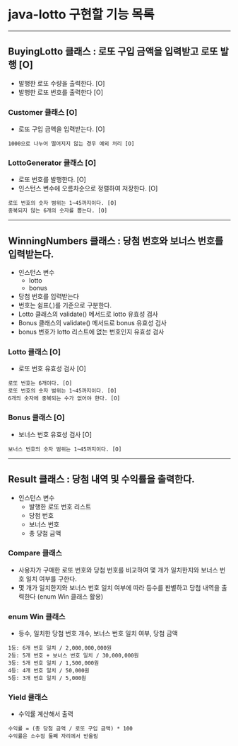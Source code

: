 # java-lotto 구현할 기능 목록

<hr>

## BuyingLotto 클래스 : 로또 구입 금액을 입력받고 로또 발행 [O]
- 발행한 로또 수량을 출력한다. [O]
- 발행한 로또 번호를 출력한다 [O]
### Customer 클래스 [O]
- 로또 구입 금액을 입력받는다. [O]
```
1000으로 나누어 떨어지지 않는 경우 예외 처리 [O]
```
### LottoGenerator 클래스 [O]
- 로또 번호를 발행한다. [O]
- 인스턴스 변수에 오름차순으로 정렬하여 저장한다. [O]
```
로또 번호의 숫자 범위는 1~45까지이다. [O]
중복되지 않는 6개의 숫자를 뽑는다. [O]
```

<hr>

## WinningNumbers 클래스 : 당첨 번호와 보너스 번호를 입력받는다.
- 인스턴스 변수
  - lotto
  - bonus
- 당첨 번호를 입력받는다
- 번호는 쉼표(,)를 기준으로 구분한다.
- Lotto 클래스의 validate() 메서드로 lotto 유효성 검사
- Bonus 클래스의 validate() 메서드로 bonus 유효성 검사
- bonus 번호가 lotto 리스트에 없는 번호인지 유효성 검사

### Lotto 클래스 [O]
- 로또 번호 유효성 검사 [O]
```
로또 번호는 6개이다. [O]
로또 번호의 숫자 범위는 1~45까지이다. [O]
6개의 숫자에 중복되는 수가 없어야 한다. [O]
```

### Bonus 클래스 [O]
- 보너스 번호 유효성 검사 [O]
```
보너스 번호의 숫자 범위는 1~45까지이다. [O]
```
<hr>

## Result 클래스 : 당첨 내역 및 수익률을 출력한다.
- 인스턴스 변수 
  - 발행한 로또 번호 리스트
  - 당첨 번호
  - 보너스 번호
  - 총 당첨 금액
### Compare 클래스
- 사용자가 구매한 로또 번호와 당첨 번호를 비교하여 몇 개가 일치한지와 보너스 번호 일치 여부를 구한다.
- 몇 개가 일치한지와 보너스 번호 일치 여부에 따라 등수를 판별하고 당첨 내역을 출력한다 (enum Win 클래스 활용)
### enum Win 클래스
- 등수, 일치한 당첨 번호 개수, 보너스 번호 일치 여부, 당첨 금액
```
1등: 6개 번호 일치 / 2,000,000,000원
2등: 5개 번호 + 보너스 번호 일치 / 30,000,000원
3등: 5개 번호 일치 / 1,500,000원
4등: 4개 번호 일치 / 50,000원
5등: 3개 번호 일치 / 5,000원
```

### Yield 클래스
- 수익률 계산해서 출력
```
수익률 = (총 당첨 금액 / 로또 구입 금액) * 100
수익률은 소수점 둘째 자리에서 반올림
```

